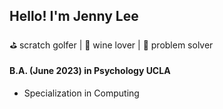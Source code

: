 ## Hello! I'm Jenny Lee

⛳ scratch golfer | 🍷 wine lover | 🧠 problem solver  



#### B.A. (June 2023) in Psychology UCLA
* Specialization in Computing



